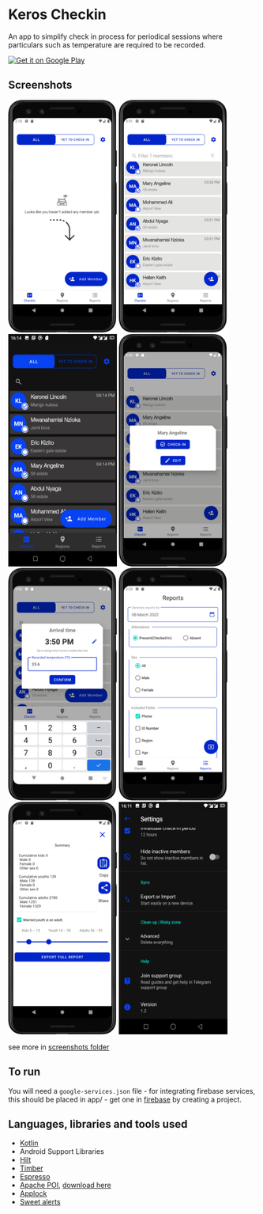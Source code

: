 # Keros Checkin
An app to simplify check in process for periodical sessions where particulars such as temperature are required to be recorded.

<a href='https://play.google.com/store/apps/details?id=com.airbnb.lottie'><img alt='Get it on Google Play' src='https://play.google.com/intl/en_us/badges/images/generic/en_badge_web_generic.png' height="50px"/></a>

## Screenshots
<img src="screenshots/empty_members_home.png" width="220" height="470"/>
<img src="screenshots/all_members.png" width="220" height="470"/>
<img src="screenshots/home_members_dark.png" width="220" height="470"/>
<img src="screenshots/checkin_dialog.png" width="220" height="470"/>
<img src="screenshots/temp_input.png" width="220" height="470"/>
<img src="screenshots/home_reports.png" width="220" height="470"/>
<img src="screenshots/report_summary.png" width="220" height="470"/>
<img src="screenshots/settings_dark.png" width="220" height="470"/>

see more in [screenshots folder](screenshots/)


## To run
You will need a `google-services.json` file
    - for integrating firebase services, this should be placed in app/
    - get one in [firebase](https://firebase.google.com/) by creating a project.

## Languages, libraries and tools used

* [Kotlin](https://kotlinlang.org/)
* Android Support Libraries
* [Hilt](https://dagger.dev/hilt/)
* [Timber](https://github.com/JakeWharton/timber)
* [Espresso](https://developer.android.com/training/testing/espresso/index.html)
* [Apache POI](https://poi.apache.org/), [download here](http://www.java2s.com/Code/Jar/p/Downloadpoi37jar.htm)
* [Applock](https://github.com/mattsilber/applock)
* [Sweet alerts](https://github.com/pedant/sweet-alert-dialog)

